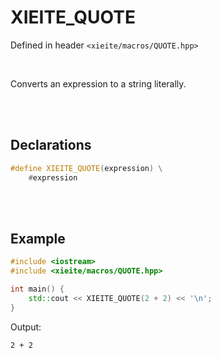 # XIEITE_QUOTE
Defined in header `<xieite/macros/QUOTE.hpp>`

<br/>

Converts an expression to a string literally.

<br/><br/>

## Declarations
```cpp
#define XIEITE_QUOTE(expression) \
	#expression
```

<br/><br/>

## Example
```cpp
#include <iostream>
#include <xieite/macros/QUOTE.hpp>

int main() {
	std::cout << XIEITE_QUOTE(2 + 2) << '\n';
}
```
Output:
```
2 + 2
```
